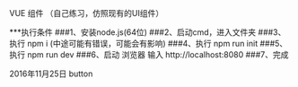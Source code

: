 VUE 组件 （自己练习，仿照现有的UI组件）


***执行条件
  ###1、安装node.js(64位) 
  ###2、启动cmd，进入文件夹
  ###3、执行 npm i (中途可能有错误，可能会有影响)
  ###4、执行 npm run init
  ###5、执行 npm run dev
  ###6、启动 浏览器 输入 http://localhost:8080
  ###7、完成


2016年11月25日 button

